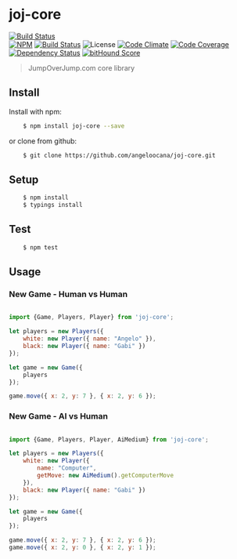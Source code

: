 joj-core
================
[![Build Status](https://travis-ci.org/angeloocana/joj-core.svg)](https://travis-ci.org/angeloocana/joj-core)   
[![NPM](https://img.shields.io/npm/v/joj-core.svg)](https://www.npmjs.com/package/joj-core)
[![Build Status](https://img.shields.io/travis/angeloocana/joj-core.svg)](https://travis-ci.org/angeloocana/joj-core) 
![License](https://img.shields.io/npm/l/joj-core.svg) 
[![Code Climate]()](https://img.shields.io/codeclimate/github/angeloocana/joj-core.svg)
[![Code Coverage]()](https://img.shields.io/codeclimate/coverage/github/angeloocana/joj-core.svg)
[![Dependency Status](https://gemnasium.com/angeloocana/joj-core.svg)](https://gemnasium.com/angeloocana/joj-core)
[![bitHound Score](https://www.bithound.io/github/gotwarlost/istanbul/badges/score.svg)](https://www.bithound.io/github/angeloocana/joj-core)

> JumpOverJump.com core library

## Install

Install with npm:

```bash
    $ npm install joj-core --save
```

or clone from github:

```bash
    $ git clone https://github.com/angeloocana/joj-core.git
```

## Setup

```bash
    $ npm install 
    $ typings install
```

## Test

```bash
    $ npm test
``` 

## Usage

### New Game - Human vs Human

```js

import {Game, Players, Player} from 'joj-core';

let players = new Players({
    white: new Player({ name: "Angelo" }),
    black: new Player({ name: "Gabi" })
});

let game = new Game({
    players
});

game.move({ x: 2, y: 7 }, { x: 2, y: 6 });

```

### New Game - AI vs Human

```js

import {Game, Players, Player, AiMedium} from 'joj-core';

let players = new Players({
    white: new Player({
        name: "Computer",
        getMove: new AiMedium().getComputerMove
    }),
    black: new Player({ name: "Gabi" })
});

let game = new Game({
    players
});

game.move({ x: 2, y: 7 }, { x: 2, y: 6 });
game.move({ x: 2, y: 0 }, { x: 2, y: 1 });

```
